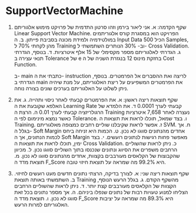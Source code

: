 # SupportVectorMachine
1. שקף הקדמה:
	א. אני ליאור בירמן וזהו סרטון התדמית של פרויקט מימוש אלגוריתם Linear Support Vector Machine.
	הפרויקט הוא במסגרת קורס אלגוריתמים במולטידמיה ולמידת מכונה בסביבת פייתון.
	ב. ה Input Data הכיל 500 Samples, מהן לקחתי 70% ל Training וב- 30% הנותרים השתמשתי ל- Cross Validation.
	ג. הגדרתי לאלגוריתם מספר מקסימלי של 15 אלף איטרציות.
	ד. בנוסף, הגדרתי תנאי עצירה ב Tolerance של e בחזקת מינוס 12 בנגזרת השניה של ה Cost Function.

	
	ב- main כתבתי את ה- instruction לריצה ואת ההסברים אל הפרמטרים.
	בנוסף, הגדרתי ב main את הפרמטרים המשפיעים על ריצת האלגוריתם,
	על מנת שיהיה ניתן לשלוט על האלגוריתם בערכים שונים בצורה נוחה.



2. שקף תוצאות ריצה ראשון:
	א. את הפרמטרים קבעתי לאחר ניסוי ותהייה.
	ג. את האלפא שקובעת את ה Learning Rate קבעתי לערך 0.0001
	ד. את הלמדא של הרגולריזציה קבעתי לערך 0.01 
	ה. הרצת ה Training נעצרה לאחר 7,658 איטרציות כאשר נמצא מינימום לפי ה Tolerance.
	ו. בצד שמאל, תוכלו לראות את תוצאות ה Training.
	ז. אפשר לראות שקיבלנו שוליים רחבים כמצופה מאלגוריתם SVM.
	ח. אך בגלל ה- Soft Margin אחדים מהנתונים סווגו לא נכון.
	ט. הכמות היא זניחה ביחס לכמות הנתונים, אך ה Soft Margin מאפשר פחות רגישות לנתונים רועשים.
	י.  בצד ימין, תוכלו לראות את תוצאות ה Cross Validation.
	כ. ניתן לראות שהשוליים הרחבים משפרים את הסיווג ונתונים שנכנסו בתוך השוליים סווגו נכון.
	ל. מכיוון שהקבוצות של הקלאסים מעורבבים בקצוות, אחדים מהנתונים סווגו לא נכון.
	מ. תוצאת מדד ה F_Score היא 99.2% מה שמראה על תוצאת חיזוי טובה. 

3. שקף תוצאות ריצה שני:
	א. לצורך בדיקה, הרצתי נתונים חדשים מעט רועשים לחיזוי.
	ב. השתמשתי באותה תוצאת Training מהשקף הקודם.
	ג. בגלל הרעש הנוסף, הקצוות של הקלאסים מעורבבים קצת יותר.
	ד. ניתן לראות שהשוליים הרחבים הצליחו למנוע טעויות רבות של נתונים שנפלו ביניהם.
	ה. אך מספר נתונים בכל זאת סווגו לא נכון.
	ו. תוצאת מדד ה F_Score היא 89.3% מה שמראה על יציבות האלגוריתם למרות הרעש.



